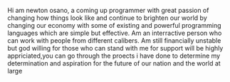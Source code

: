 Hi am newton osano, a coming up programmer with great passion of changing how things look like and continue to brighten our world by changing our economy with  some of existing and powerful programming languages which are simple but effective.
Am an interractive person who can work with people from different calibers. 
Am still financially unstable but god willing for those who can stand with me for support will be highly appriciated,you can go through the proects i have done to determine my determination and aspiration for the future of our nation and the world at large
